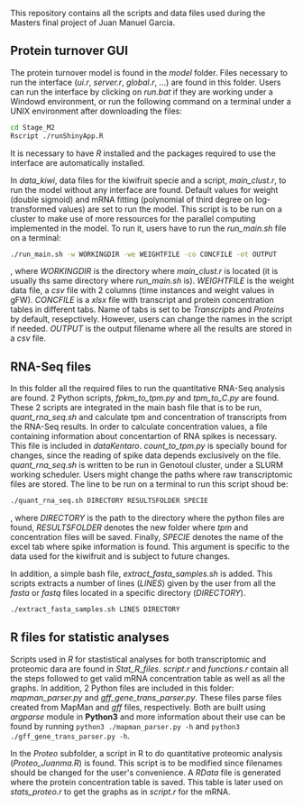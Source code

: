 This repository contains all the scripts and data files used during the Masters final project of Juan Manuel Garcia. 

## Protein turnover GUI

The protein turnover model is found in the *model* folder. Files necessary to run the interface (*ui.r*, *server.r*, *global.r*, ...) are found in this folder. Users can run the interface by clicking on *run.bat* if they are working under a Windowd environment, or run the following command on a terminal under a UNIX environment after downloading the files: 
```bash
cd Stage_M2
Rscript ./runShinyApp.R
```
It is necessary to have *R* installed and the packages required to use the interface are automatically installed. 

In *data_kiwi*, data files for the kiwifruit specie and a script, *main_clust.r*, to run the model without any interface are found. Default values for weight (double sigmoid) and mRNA fitting (polynomial of third degree on log-transformed values) are set to run the model. This script is to be run on a cluster to make use of more ressources for the parallel computing implemented in the model. To run it, users have to run the *run_main.sh* file on a terminal: 
```bash
./run_main.sh -w WORKINGDIR -we WEIGHTFILE -co CONCFILE -ot OUTPUT
```
, where *WORKINGDIR* is the directory where *main_clust.r* is located (it is usually ths same directory where *run_main.sh* is). *WEIGHTFILE* is the weight data file, a *csv* file with 2 columns (time instances and weight values in gFW). *CONCFILE* is a *xlsx* file with transcript and protein concentration tables in different tabs. Name of tabs is set to be *Transcripts* and *Proteins* by default, resepctively. However, users can change the names in the script if needed. *OUTPUT* is the output filename where all the results are stored in a *csv* file.   

## RNA-Seq files 

In this folder all the required files to run the quantitative RNA-Seq analysis are found. 2 Python scripts, *fpkm_to_tpm.py* and *tpm_to_C.py* are found. These 2 scripts are integrated in the main bash file that is to be run, *quant_rna_seq.sh* and calculate tpm and concentration of transcripts from the RNA-Seq results. In order to calculate concentration values, a file containing information about concentartion of RNA spikes is necessary. This file is included in *dataKentaro*. *count_to_tpm.py* is specially bound for changes, since the reading of spike data depends exclusively on the file. *quant_rna_seq.sh* is written to be run in Genotoul cluster, under a SLURM working scheduler. Users might change the paths where raw transcriptomic files are stored. The line to be run on a terminal to run this script shoud be:  
```bash
./quant_rna_seq.sh DIRECTORY RESULTSFOLDER SPECIE 
```
, where *DIRECTORY* is the path to the directory where the python files are found,  *RESULTSFOLDER* denotes the new folder where *tpm* and concentration files will be saved. Finally, *SPECIE* denotes the name of the excel tab where spike information is found. This argument is specific to the data used for the kiwifruit and is subject to future changes.  

In addition, a simple bash file, *extract_fasta_samples.sh* is added. This scripts extracts a number of lines (*LINES*) given by the user from all the *fasta* or *fastq* files located in a specific directory (*DIRECTORY*).   
```bash
./extract_fasta_samples.sh LINES DIRECTORY 
```
## R files for statistic analyses

Scripts used in *R* for stastistical analyses for both transcriptomic and proteomic dara are found in *Stat_R_files*. *script.r* and *functions.r* contain all the steps followed to get valid mRNA concentration table as well as all the graphs. In addition, 2 Python files are included in this folder: *mapman_parser.py* and *gff_gene_trans_parser.py*. These files parse files created from MapMan and *gff* files, respectively. Both are built using *argparse* module in **Python3** and more information about their use can be found by running `python3 ./mapman_parser.py -h` and `python3 ./gff_gene_trans_parser.py -h`. 

In the *Proteo* subfolder, a script in R to do quantitative proteomic analysis (*Proteo_Juanma.R*) is found. This script is to be modified since filenames should be changed for the user's convenience. A *RData* file is generated where the protein concentration table is saved. This table is later used on *stats_proteo.r* to get the graphs as in *script.r* for the mRNA.   